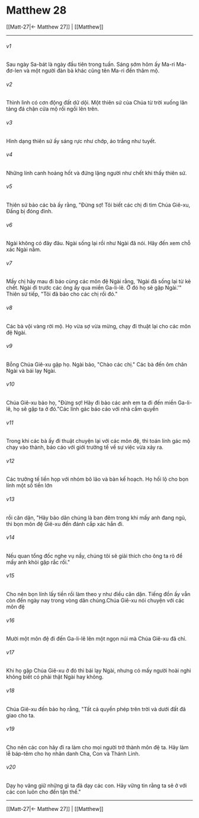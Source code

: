 # Matthew 28

[[Matt-27|← Matthew 27]] | [[Matthew]]
***



###### v1 
Sau ngày Sa-bát là ngày đầu tiên trong tuần. Sáng sớm hôm ấy Ma-ri Ma-đơ-len và một người đàn bà khác cũng tên Ma-ri đến thăm mộ. 

###### v2 
Thình lình có cơn động đất dữ dội. Một thiên sứ của Chúa từ trời xuống lăn tảng đá chận cửa mộ rồi ngồi lên trên. 

###### v3 
Hình dạng thiên sứ ấy sáng rực như chớp, áo trắng như tuyết. 

###### v4 
Những lính canh hoảng hốt và đứng lặng người như chết khi thấy thiên sứ. 

###### v5 
Thiên sứ bảo các bà ấy rằng, "Đừng sợ! Tôi biết các chị đi tìm Chúa Giê-xu, Đấng bị đóng đinh. 

###### v6 
Ngài không có đây đâu. Ngài sống lại rồi như Ngài đã nói. Hãy đến xem chỗ xác Ngài nằm. 

###### v7 
Mấy chị hãy mau đi báo cùng các môn đệ Ngài rằng, 'Ngài đã sống lại từ kẻ chết. Ngài đi trước các ông ấy qua miền Ga-li-lê. Ở đó họ sẽ gặp Ngài.'" Thiên sứ tiếp, "Tôi đã bảo cho các chị rồi đó." 

###### v8 
Các bà vội vàng rời mộ. Họ vừa sợ vừa mừng, chạy đi thuật lại cho các môn đệ Ngài. 

###### v9 
Bỗng Chúa Giê-xu gặp họ. Ngài bảo, "Chào các chị." Các bà đến ôm chân Ngài và bái lạy Ngài. 

###### v10 
Chúa Giê-xu bảo họ, "Đừng sợ! Hãy đi bảo các anh em ta đi đến miền Ga-li-lê, họ sẽ gặp ta ở đó."Các lính gác báo cáo với nhà cầm quyền 

###### v11 
Trong khi các bà ấy đi thuật chuyện lại với các môn đệ, thì toán lính gác mộ chạy vào thành, báo cáo với giới trưởng tế về sự việc vừa xảy ra. 

###### v12 
Các trưởng tế liền họp với nhóm bô lão và bàn kế hoạch. Họ hối lộ cho bọn lính một số tiền lớn 

###### v13 
rồi căn dặn, "Hãy bảo dân chúng là ban đêm trong khi mấy anh đang ngủ, thì bọn môn đệ Giê-xu đến đánh cắp xác hắn đi. 

###### v14 
Nếu quan tổng đốc nghe vụ nầy, chúng tôi sẽ giải thích cho ông ta rõ để mấy anh khỏi gặp rắc rối." 

###### v15 
Cho nên bọn lính lấy tiền rồi làm theo y như điều căn dặn. Tiếng đồn ấy vẫn còn đến ngày nay trong vòng dân chúng.Chúa Giê-xu nói chuyện với các môn đệ 

###### v16 
Mười một môn đệ đi đến Ga-li-lê lên một ngọn núi mà Chúa Giê-xu đã chỉ. 

###### v17 
Khi họ gặp Chúa Giê-xu ở đó thì bái lạy Ngài, nhưng có mấy người hoài nghi không biết có phải thật Ngài hay không. 

###### v18 
Chúa Giê-xu đến bảo họ rằng, "Tất cả quyền phép trên trời và dưới đất đã giao cho ta. 

###### v19 
Cho nên các con hãy đi ra làm cho mọi người trở thành môn đệ ta. Hãy làm lễ báp-têm cho họ nhân danh Cha, Con và Thánh Linh. 

###### v20 
Dạy họ vâng giữ những gì ta đã dạy các con. Hãy vững tin rằng ta sẽ ở với các con luôn cho đến tận thế."

***
[[Matt-27|← Matthew 27]] | [[Matthew]]
